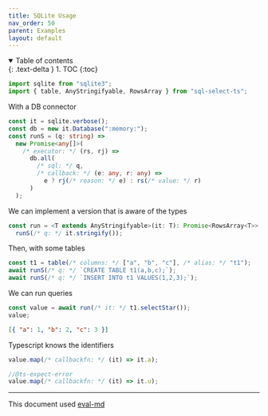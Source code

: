 ```yaml
---
title: SQLite Usage
nav_order: 50
parent: Examples
layout: default
---
```


<details open markdown="block">
  <summary>
    Table of contents
  </summary>
  {: .text-delta }
1. TOC
{:toc}
</details>

```ts
import sqlite from "sqlite3";
import { table, AnyStringifyable, RowsArray } from "sql-select-ts";
```

With a DB connector

```ts
const it = sqlite.verbose();
const db = new it.Database(":memory:");
const runS = (q: string) =>
  new Promise<any[]>(
    /* executor: */ (rs, rj) =>
      db.all(
        /* sql: */ q,
        /* callback: */ (e: any, r: any) =>
          e ? rj(/* reason: */ e) : rs(/* value: */ r)
      )
  );
```

We can implement a version that is aware of the types

```ts
const run = <T extends AnyStringifyable>(it: T): Promise<RowsArray<T>> =>
  runS(/* q: */ it.stringify());
```

Then, with some tables

```ts
const t1 = table(/* columns: */ ["a", "b", "c"], /* alias: */ "t1");
await runS(/* q: */ `CREATE TABLE t1(a,b,c);`);
await runS(/* q: */ `INSERT INTO t1 VALUES(1,2,3);`);
```

We can run queries

```ts
const value = await run(/* it: */ t1.selectStar());
value;
```

```json
[{ "a": 1, "b": 2, "c": 3 }]
```

Typescript knows the identifiers

```ts
value.map(/* callbackfn: */ (it) => it.a);
```

```ts
//@ts-expect-error
value.map(/* callbackfn: */ (it) => it.u);
```

---

This document used [eval-md](https://lucasavila00.github.io/eval-md/)